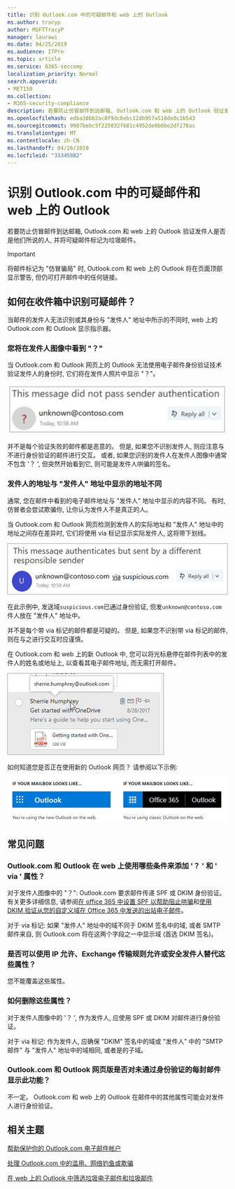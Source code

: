 ```yaml
---
title: 识别 Outlook.com 中的可疑邮件和 web 上的 Outlook
ms.author: tracyp
author: MSFTTracyP
manager: laurawi
ms.date: 04/25/2019
ms.audience: ITPro
ms.topic: article
ms.service: O365-seccomp
localization_priority: Normal
search.appverid:
- MET150
ms.collection:
- M365-security-compliance
description: 若要防止仿冒邮件到达邮箱, Outlook.com 和 web 上的 Outlook 验证发件人是否是他们所说的人, 并将可疑邮件标记为垃圾邮件。
ms.openlocfilehash: edba30bb2ac0f9dc6ebc12db957a518de0c1b543
ms.sourcegitcommit: 9907bebc5f225032f681c4952de0b0be2df278ac
ms.translationtype: MT
ms.contentlocale: zh-CN
ms.lasthandoff: 04/26/2019
ms.locfileid: "33345882"
---
```

# <a name="identify-suspicious-messages-in-outlookcom-and-outlook-on-the-web"></a>识别 Outlook.com 中的可疑邮件和 web 上的 Outlook

若要防止仿冒邮件到达邮箱, Outlook.com 和 web 上的 Outlook 验证发件人是否是他们所说的人, 并将可疑邮件标记为垃圾邮件。

> [!IMPORTANT]
> 将邮件标记为 "仿冒骗局" 时, Outlook.com 和 web 上的 Outlook 将在页面顶部显示警告, 但仍可打开邮件中的任何链接。

## <a name="how-can-i-identify-a-suspicious-message-in-my-inbox"></a>如何在收件箱中识别可疑邮件？

当邮件的发件人无法识别或其身份与 "发件人" 地址中所示的不同时, web 上的 Outlook.com 和 Outlook 显示指示器。

### <a name="you-see-a--in-the-sender-image"></a>您将在发件人图像中看到 "？"

当 Outlook.com 和 Outlook 网页上的 Outlook 无法使用电子邮件身份验证技术验证发件人的身份时, 它们将在发件人照片中显示 "？"。

![邮件未通过验证](media/message-did-not-pass-verification.jpg)

并不是每个验证失败的邮件都是恶意的。 但是, 如果您不识别发件人, 则应注意与不进行身份验证的邮件进行交互。 或者, 如果您识别的发件人在发件人图像中通常不包含 '？ ', 但突然开始看到它, 则可能是发件人哄骗的签名。

### <a name="the-senders-address-is-different-than-what-appears-in-the-from-address"></a>发件人的地址与 "发件人" 地址中显示的地址不同

通常, 您在邮件中看到的电子邮件地址与 "发件人" 地址中显示的内容不同。 有时, 仿冒者会尝试欺骗你, 让你认为发件人不是真正的人。

当 Outlook.com 和 Outlook 网页检测到发件人的实际地址和 "发件人" 地址中的地址之间存在差异时, 它们将使用 via 标记显示实际发件人, 这将带下划线。

![未验证发件人替换文本](media/unverified-sender-feature1.png)

在此示例中, 发送域`suspicious.com`已通过身份验证, 但发`unknown@contoso.com`件人放在 "发件人" 地址中。

并不是每个带 via 标记的邮件都是可疑的。 但是, 如果您不识别带 via 标记的邮件, 则在与之进行交互时应谨慎。

在 Outlook.com 和 web 上的新 Outlook 中, 您可以将光标悬停在邮件列表中的发件人的姓名或地址上, 以查看其电子邮件地址, 而无需打开邮件。

![OneDrive 入门](media/get-started-with-onedrive-message.png)

如何知道您是否正在使用新的 Outlook 网页？ 请参阅以下示例:

![Outlook vs Office 365](media/outlook-vs-outlook365.png)

## <a name="frequently-asked-questions"></a>常见问题

### <a name="what-criteria-does-outlookcom-and-outlook-on-the-web-use-to-add-the--and-the-via-properties"></a>Outlook.com 和 Outlook 在 web 上使用哪些条件来添加 '？ ' 和 ' via ' 属性？

对于发件人图像中的 "？": Outlook.com 要求邮件传递 SPF 或 DKIM 身份验证。 有关更多详细信息, 请参阅[在 office 365 中设置 SPF 以帮助阻止哄骗](set-up-spf-in-office-365-to-help-prevent-spoofing.md)和[使用 DKIM 验证从您的自定义域在 Office 365 中发送的出站电子邮件](use-dkim-to-validate-outbound-email.md)。

对于 via 标记: 如果 "发件人" 地址中的域不同于 DKIM 签名中的域, 或者 SMTP 邮件来自, 则 Outlook.com 将在这两个字段之一中显示域 (首选 DKIM 签名)。

### <a name="can-i-override-these-properties-with-ip-allows-exchange-transport-rule-allows-or-safe-senders"></a>是否可以使用 IP 允许、Exchange 传输规则允许或安全发件人替代这些属性？

您不能覆盖这些属性。

### <a name="how-do-i-remove-these-properties"></a>如何删除这些属性？

对于发件人图像中的 '？ ', 作为发件人, 应使用 SPF 或 DKIM 对邮件进行身份验证。

对于 via 标记: 作为发件人, 应确保 "DKIM" 签名中的域或 "发件人" 中的 "SMTP 邮件" 与 "发件人" 地址中的域相同, 或者是的子域。

### <a name="does-outlookcom-and-outlook-on-the-web-show-this-for-every-message-that-doesnt-pass-authentication"></a>Outlook.com 和 Outlook 网页版是否对未通过身份验证的每封邮件显示此功能？

不一定。 Outlook.com 和 web 上的 Outlook 在邮件中的其他属性可能会对发件人进行身份验证。

## <a name="related-topics"></a>相关主题

[帮助保护你的 Outlook.com 电子邮件帐户](https://support.office.com/article/a4f20fc5-4307-4ece-8231-6d4d4bd8a9ba)

[处理 Outlook.com 中的滥用、网络钓鱼或欺骗](https://support.office.com/article/0d882ea5-eedc-4bed-aebc-079ffa1105a3)

[在 web 上的 Outlook 中筛选垃圾电子邮件和垃圾邮件](https://support.office.com/article/db786e79-54e2-40cc-904f-d89d57b7f41d)
